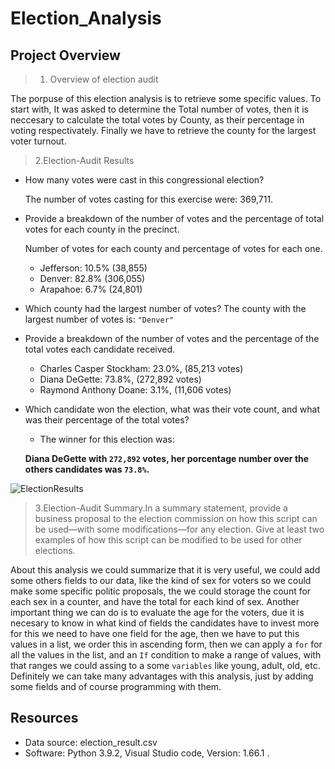 # Election_Analysis

## Project Overview

> 1. Overview of election audit

  The porpuse of this election analysis is to retrieve some specific values. To start with, It was asked to determine the Total number of votes, then it is neccesary to calculate the total votes by County, as their percentage in voting respectivately. Finally we have to retrieve the county for the largest voter turnout. 
  
> 2.Election-Audit Results
  + How many votes were cast in this congressional election?
  
    The number of votes casting for this exercise were: 369,711.
    
  + Provide a breakdown of the number of votes and the percentage of total votes for each county in the precinct.
    
    Number of votes for each county and percentage of votes for each one.
    * Jefferson: 10.5% (38,855)
    * Denver:    82.8% (306,055)
    * Arapahoe: 6.7%   (24,801)
    
  + Which county had the largest number of votes?
    The county with the largest number of votes is: `"Denver"`
    
  + Provide a breakdown of the number of votes and the percentage of the total votes each candidate received.

    * Charles Casper Stockham: 23.0%, (85,213 votes)
    * Diana DeGette:           73.8%, (272,892 votes)
    * Raymond Anthony Doane:    3.1%, (11,606 votes)  
    
  + Which candidate won the election, what was their vote count, and what was their percentage of the total votes?
  
    * The winner for this election was:
    
    **Diana DeGette with `272,892` votes, her porcentage number over the others candidates was `73.8%`.**
    
![ElectionResults](/Resources/electionResult.png)

> 3.Election-Audit Summary.In a summary statement, provide a business proposal to the election commission on how this script can be used—with some modifications—for any election. Give at least two examples of how this script can be modified to be used for other elections.

  About this analysis we could summarize that it is very useful, we could add some others fields to our data, like the kind of sex for voters so we could make some specific politic proposals, the we could storage the count for each sex in a counter, and have the total for each kind of sex. Another important thing we can do is to evaluate the age for the voters, due it is necesary to know in what kind of fields the candidates have to invest more  for this we need to have one field for the age, then we have to put this values in a list, we order this in ascending form, then we can apply a `for` for all the values in the list, and an `If` condition to make a range of values, with that ranges we could assing to a some `variables` like young, adult, old, etc. Definitely we can take many advantages with this analysis, just by adding some fields and of course programming with them.

## Resources
  * Data source: election_result.csv
  * Software: Python 3.9.2, Visual Studio code, Version: 1.66.1 .
